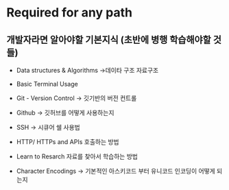 # Required for any path
## 개발자라면 알아야할 기본지식 (초반에 병행 학습해야할 것들)


* Data structures & Algorithms →데이타 구조 자료구조 

* Basic Terminal Usage

* Git - Version Control → 깃기반의 버전 컨트롤

* Github → 깃허브를 어떻게 사용하는지

* SSH → 시큐어 쉘 사용법

* HTTP/ HTTPs and APIs  호출하는 방법

* Learn to Resarch 자료를 찾아서 학습하는 방법

* Character Encodings → 기본적인 아스키코드 부터 유니코드 인코딩이 어떻게 되는지

